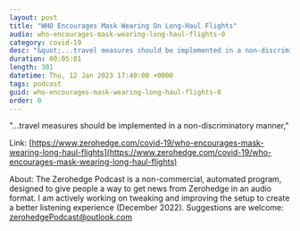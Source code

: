 ```yaml
---
layout: post
title: "WHO Encourages Mask Wearing On Long-Haul Flights"
audio: who-encourages-mask-wearing-long-haul-flights-0
category: covid-19
desc: "&quot;...travel measures should be implemented in a non-discriminatory manner,&quot; "
duration: 00:05:01
length: 301
datetime: Thu, 12 Jan 2023 17:40:00 +0000
tags: podcast
guid: who-encourages-mask-wearing-long-haul-flights-0
order: 0
---
```

&quot;...travel measures should be implemented in a non-discriminatory manner,&quot; 

Link: [https://www.zerohedge.com/covid-19/who-encourages-mask-wearing-long-haul-flights](https://www.zerohedge.com/covid-19/who-encourages-mask-wearing-long-haul-flights)

About: The Zerohedge Podcast is a non-commercial, automated program, designed to give people a way to get news from Zerohedge in an audio format.  I am actively working on tweaking and improving the setup to create a better listening experience (December 2022).  Suggestions are welcome: [zerohedgePodcast@outlook.com](mailto:zerohedgePodcast@outlook.com)